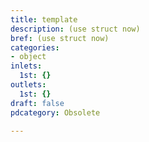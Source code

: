```yaml
---
title: template
description: (use struct now)
bref: (use struct now)
categories:
- object
inlets:
  1st: {}
outlets:
  1st: {}
draft: false
pdcategory: Obsolete

---
```


